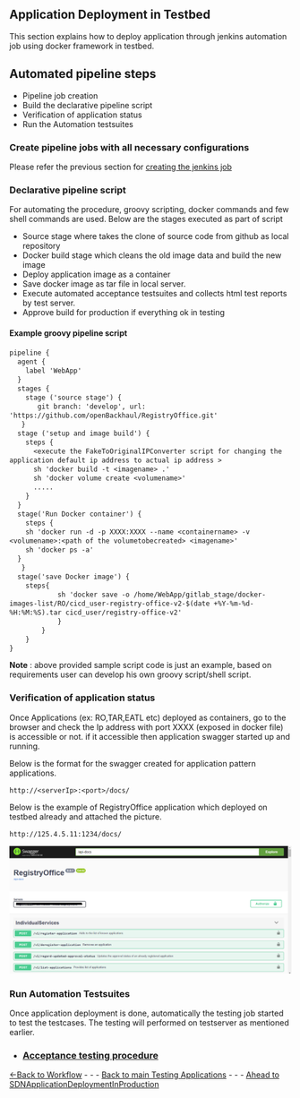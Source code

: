 
## Application Deployment in Testbed
This section explains how to deploy application through jenkins automation job using docker framework in testbed.

## Automated pipeline steps
- Pipeline job creation
- Build the declarative pipeline script
- Verification of application status
- Run the Automation testsuites
 
### Create pipeline jobs with all necessary configurations

Please refer the previous section for [creating the jenkins job](../Tools/Jenkins/JenkinsJobsAndSDNDeployment.md#list-of-jenkins-jobs)

### Declarative pipeline script
For automating the procedure, groovy scripting, docker commands and few shell commands are used.
Below are the stages executed as part of script

- Source stage where takes the clone of source code from github as local repository
- Docker build stage which cleans the old image data and build the new image
- Deploy application image as a container
- Save docker image as tar file in local server.
- Execute automated acceptance testsuites and collects html test reports by test server.
- Approve build for production if everything ok in testing

#### Example groovy pipeline script
 
        
    pipeline {
      agent {
        label 'WebApp'
      }
      stages {
        stage ('source stage') {
           git branch: 'develop', url: 'https://github.com/openBackhaul/RegistryOffice.git'
       }
      stage ('setup and image build') {
        steps {
          <execute the FakeToOriginalIPConverter script for changing the application default ip address to actual ip address >
          sh 'docker build -t <imagename> .'
          sh 'docker volume create <volumename>'
          .....
        }
      }
      stage('Run Docker container') {
        steps {
        sh 'docker run -d -p XXXX:XXXX --name <containername> -v <volumename>:<path of the volumetobecreated> <imagename>'
        sh 'docker ps -a'
      }
       }
      stage('save Docker image') {
        steps{
                sh 'docker save -o /home/WebApp/gitlab_stage/docker-images-list/RO/cicd_user-registry-office-v2-$(date +%Y-%m-%d-%H:%M:%S).tar cicd_user/registry-office-v2'
                }
            }
        }
    }
  
**Note** : above provided sample script code is just an example, based on requirements user can develop his own groovy script/shell script.
    
### Verification of application status
Once Applications (ex: RO,TAR,EATL etc) deployed as containers, go to the browser and check the Ip address with port XXXX (exposed in docker file) is accessible or not. if it accessible then application swagger started up and running.

Below is the format for the swagger created for application pattern applications.

    http://<serverIp>:<port>/docs/
Below is the example of RegistryOffice application which deployed on testbed already and attached the picture.

    http://125.4.5.11:1234/docs/

![Example RO](Images/Ro.png) 

### Run Automation Testsuites 
Once application deployment is done, automatically the testing job started to test the testcases. The testing will performed on testserver as mentioned earlier.

- ### [Acceptance testing procedure](../../AcceptanceTesting/Overview/pipelineconfiguration.md)

[<-Back to Workflow](./WorkFlow.md) - - - [Back to main Testing Applications](../../TestingApplications.md) - - - [Ahead to SDNApplicationDeploymentInProduction](../SDNApplicationPatternDeployment/AppDeploymentInProd.md)